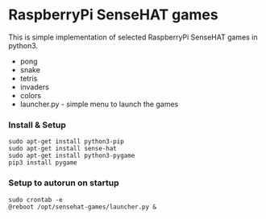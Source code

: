 # RaspberryPi SenseHAT games
This is simple implementation of selected RaspberryPi SenseHAT games in python3.
* pong
* snake
* tetris
* invaders
* colors
* launcher.py - simple menu to launch the games

### Install & Setup
```
sudo apt-get install python3-pip
sudo apt-get install sense-hat
sudo apt-get install python3-pygame
pip3 install pygame
```

### Setup to autorun on startup
```
sudo crontab -e 
@reboot /opt/sensehat-games/launcher.py &
```

